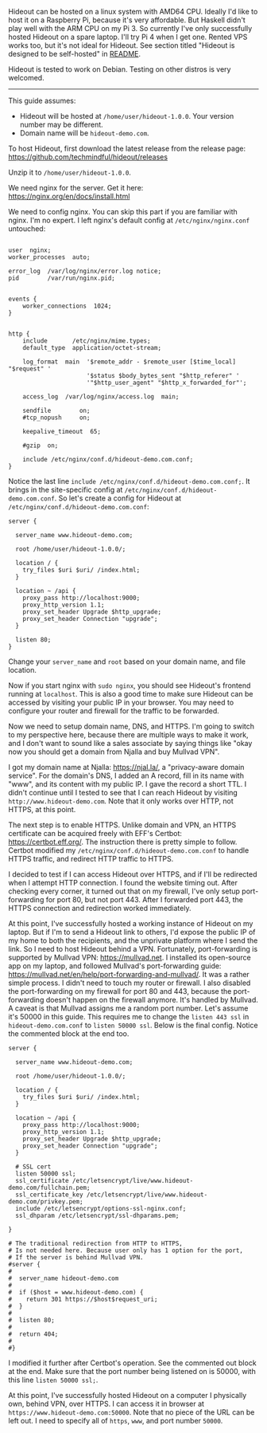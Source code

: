 Hideout can be hosted on a linux system with AMD64 CPU. Ideally I'd like to host it on a Raspberry Pi, because it's very affordable. But Haskell didn't play well with the ARM CPU on my Pi 3. So currently I've only successfully hosted Hideout on a spare laptop. I'll try Pi 4 when I get one. Rented VPS works too, but it's not ideal for Hideout. See section titled "Hideout is designed to be self-hosted" in [README](https://github.com/techmindful/hideout#hideout-is-designed-to-be-self-hosted).

Hideout is tested to work on Debian. Testing on other distros is very welcomed.

---

This guide assumes:
* Hideout will be hosted at `/home/user/hideout-1.0.0`. Your version number may be different.
* Domain name will be `hideout-demo.com`.

To host Hideout, first download the latest release from the release page: https://github.com/techmindful/hideout/releases

Unzip it to `/home/user/hideout-1.0.0`.

We need nginx for the server. Get it here: https://nginx.org/en/docs/install.html

We need to config nginx. You can skip this part if you are familiar with nginx. I'm no expert. I left nginx's default config at `/etc/nginx/nginx.conf` untouched:
```

user  nginx;
worker_processes  auto;

error_log  /var/log/nginx/error.log notice;
pid        /var/run/nginx.pid;


events {
    worker_connections  1024;
}


http {
    include       /etc/nginx/mime.types;
    default_type  application/octet-stream;

    log_format  main  '$remote_addr - $remote_user [$time_local] "$request" '
                      '$status $body_bytes_sent "$http_referer" '
                      '"$http_user_agent" "$http_x_forwarded_for"';

    access_log  /var/log/nginx/access.log  main;

    sendfile        on;
    #tcp_nopush     on;

    keepalive_timeout  65;

    #gzip  on;

    include /etc/nginx/conf.d/hideout-demo.com.conf;
}
```
Notice the last line `include /etc/nginx/conf.d/hideout-demo.com.conf;`. It brings in the site-specific config at `/etc/nginx/conf.d/hideout-demo.com.conf`. So let's create a config for Hideout at `/etc/nginx/conf.d/hideout-demo.com.conf`:
```
server {

  server_name www.hideout-demo.com;

  root /home/user/hideout-1.0.0/;

  location / {
    try_files $uri $uri/ /index.html;
  }

  location ~ /api {
    proxy_pass http://localhost:9000;
    proxy_http_version 1.1;
    proxy_set_header Upgrade $http_upgrade;
    proxy_set_header Connection "upgrade";
  }

  listen 80;
}
```
Change your `server_name` and `root` based on your domain name, and file location.

Now if you start nginx with `sudo nginx`, you should see Hideout's frontend running at `localhost`. This is also a good time to make sure Hideout can be accessed by visiting your public IP in your browser. You may need to configure your router and firewall for the traffic to be forwarded.

Now we need to setup domain name, DNS, and HTTPS. I'm going to switch to my perspective here, because there are multiple ways to make it work, and I don't want to sound like a sales associate by saying things like "okay now you should get a domain from Njalla and buy Mullvad VPN".

I got my domain name at Njalla: https://njal.la/, a "privacy-aware domain service". For the domain's DNS, I added an A record, fill in its name with "www", and its content with my public IP. I gave the record a short TTL. I didn't continue until I tested to see that I can reach Hideout by visiting `http://www.hideout-demo.com`. Note that it only works over HTTP, not HTTPS, at this point.

The next step is to enable HTTPS. Unlike domain and VPN, an HTTPS certificate can be acquired freely with EFF's Certbot: https://certbot.eff.org/. The instruction there is pretty simple to follow. Certbot modified my `/etc/nginx/conf.d/hideout-demo.com.conf` to handle HTTPS traffic, and redirect HTTP traffic to HTTPS.

I decided to test if I can access Hideout over HTTPS, and if I'll be redirected when I attempt HTTP connection. I found the website timing out. After checking every corner, it turned out that on my firewall, I've only setup port-forwarding for port 80, but not port 443. After I forwarded port 443, the HTTPS connection and redirection worked immediately.

At this point, I've successfully hosted a working instance of Hideout on my laptop. But if I'm to send a Hideout link to others, I'd expose the public IP of my home to both the recipients, and the unprivate platform where I send the link. So I need to host Hideout behind a VPN. Fortunately, port-forwarding is supported by Mullvad VPN: https://mullvad.net. I installed its open-source app on my laptop, and followed Mullvad's port-forwarding guide: https://mullvad.net/en/help/port-forwarding-and-mullvad/. It was a rather simple process. I didn't need to touch my router or firewall. I also disabled the port-forwarding on my firewall for port 80 and 443, because the port-forwarding doesn't happen on the firewall anymore. It's handled by Mullvad. A caveat is that Mullvad assigns me a random port number. Let's assume it's 50000 in this guide. This requires me to change the `listen 443 ssl` in `hideout-demo.com.conf` to `listen 50000 ssl`. Below is the final config. Notice the commented block at the end too.
```
server {

  server_name www.hideout-demo.com;

  root /home/user/hideout-1.0.0/;

  location / {
    try_files $uri $uri/ /index.html;
  }

  location ~ /api {
    proxy_pass http://localhost:9000;
    proxy_http_version 1.1;
    proxy_set_header Upgrade $http_upgrade;
    proxy_set_header Connection "upgrade";
  }

  # SSL cert
  listen 50000 ssl;
  ssl_certificate /etc/letsencrypt/live/www.hideout-demo.com/fullchain.pem;
  ssl_certificate_key /etc/letsencrypt/live/www.hideout-demo.com/privkey.pem;
  include /etc/letsencrypt/options-ssl-nginx.conf;
  ssl_dhparam /etc/letsencrypt/ssl-dhparams.pem;

}

# The traditional redirection from HTTP to HTTPS,
# Is not needed here. Because user only has 1 option for the port,
# If the server is behind Mullvad VPN.
#server {
#
#  server_name hideout-demo.com
#
#  if ($host = www.hideout-demo.com) {
#    return 301 https://$host$request_uri;
#  }
#
#  listen 80;
#
#  return 404;
#
#}
```
I modified it further after Certbot's operation. See the commented out block at the end. Make sure that the port number being listened on is 50000, with this line `listen 50000 ssl;`.

At this point, I've successfully hosted Hideout on a computer I physically own, behind VPN, over HTTPS. I can access it in browser at `https://www.hideout-demo.com:50000`. Note that no piece of the URL can be left out. I need to specify all of `https`, `www`, and port number `50000`.

